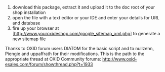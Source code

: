 1. download this package, extract it and upload it to the doc root of your shop installation 
2. open the file with a text editor or your IDE and enter your details for URL and database
3. fire up your browser at [http://www.youroxideshop.com/google_sitemap_xml.php] to generate a new sitemap file

Thanks to OXID forum users DIATOM for the basic script and to nullzehn, Piengie and uppaffrath for their modifications.
This is the path to the appropriate thread at OXID Community forums: http://www.oxid-esales.com/forum/showthread.php?t=1933